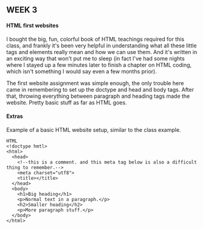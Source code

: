 ## WEEK 3
#### HTML first websites


I bought the big, fun, colorful book of HTML teachings required for this class, and frankly it's been very helpful in understanding what all these little tags and elements really mean and how we can use them. And it's written in an exciting way that won't put me to sleep (in fact I've had some nights where I stayed up a few minutes later to finish a chapter on HTML coding, which isn't something I would say even a few months prior).


The first website assignment was simple enough, the only trouble here came in remembering to set up the doctype and head and body tags. After that, throwing everything between paragraph and heading tags made the website. Pretty basic stuff as far as HTML goes.


#### Extras
Example of a basic HTML website setup, similar to the class example.

```
HTML
<!doctype hmtl>
<html>
  <head>
    <!--this is a comment. and this meta tag below is also a difficult thing to remember.-->
    <meta charset="utf8">
    <title></title>
  </head>
  <body>
    <h1>Big heading</h1>
    <p>Normal text in a paragraph.</p>
    <h2>Smaller heading</h2>
    <p>More paragraph stuff.</p>
  </body>
</html>
```
